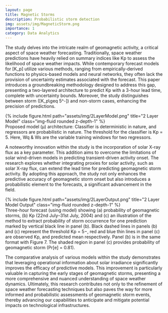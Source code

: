 ```yaml
---
layout: page
title: Magnetic Storms
description: Probabilistic storm detection
img: assets/img/MagneticStorm.png
importance: 1
category: Data Analytics
---
```


The study delves into the intricate realm of geomagnetic activity, a critical aspect of space weather forecasting. Traditionally, space weather predictions have heavily relied on summary indices like Kp to assess the likelihood of space weather impacts. While contemporary forecast models for \[K_p\] utilize various methods, ranging from empirically-derived functions to physics-based models and neural networks, they often lack the provision of uncertainty estimates associated with the forecast. This paper introduces a groundbreaking methodology designed to address this gap, presenting a two-layered architecture to predict Kp with a 3-hour lead time, complete with uncertainty bounds. Moreover, the study distinguishes between storm (\[K_p\geq 5^-]\) and non-storm cases, enhancing the precision of predictions.

<div class="row">
    <div class="col-sm mt-3 mt-md-0">
        {% include figure.html path="assets/img/2LayerModel.png" title="2 Layer Model" class="img-fluid rounded z-depth-1" %}
    </div>
</div>
<div class="caption">
    Proposed model (μ) architecture: Classifier is deterministic in nature, and regressors are probabilistic in nature. The threshold for the classifier is Kp = 5. Here, Wq & Ws are the variable training windows for two regressors.
</div>

A noteworthy innovation within the study is the incorporation of solar X-ray flux as a key parameter. This addition aims to overcome the limitations of solar wind-driven models in predicting transient-driven activity onset. The research explores whether integrating proxies for solar activity, such as solar X-ray flux, can extend the lead time for predicting geomagnetic storm activity. By adopting this approach, the study not only enhances the predictive accuracy of geomagnetic storm onset but also introduces a probabilistic element to the forecasts, a significant advancement in the field.

<div class="row">
    <div class="col-sm mt-3 mt-md-0">
        {% include figure.html path="assets/img/2LayerOutput.png" title="2 Layer Model Output" class="img-fluid rounded z-depth-1" %}
    </div>
</div>
<div class="caption">
    Three-hour forecast (using  model) showing (a) probability of geomagnetic storms, (b) Kp (22nd July–31st July, 2004) and (c) an illustration of the method to extract probability of storm occurrence for one prediction marked by vertical black line in panel (b). Black dashed lines in panels (b) and (c) represent the threshold Kp = 5−, red and blue thin lines in panel (c) are observed Kp, and predicted mean respectively. Panel (b) is in the same format with Figure 7. The shaded region in panel (c) provides probability of geomagnetic storm (Pr[e] = 0.81).
</div>


The comparative analysis of various models within the study demonstrates that leveraging operational information about solar irradiance significantly improves the efficacy of predictive models. This improvement is particularly valuable in capturing the early stages of geomagnetic storms, presenting a more comprehensive and nuanced understanding of space weather dynamics. Ultimately, this research contributes not only to the refinement of space weather forecasting techniques but also paves the way for more informed and probabilistic assessments of geomagnetic storm events, thereby advancing our capabilities to anticipate and mitigate potential impacts on technological infrastructures.